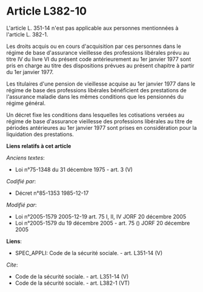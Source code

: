 # Article L382-10

L'article L. 351-14 n'est pas applicable aux personnes mentionnées à l'article L. 382-1. 

Les droits acquis ou en cours d'acquisition par ces personnes dans le régime de base d'assurance vieillesse des professions
libérales prévu au titre IV du livre VI du présent code antérieurement au 1er janvier 1977 sont pris en charge au titre des
dispositions prévues au présent chapitre à partir du 1er janvier 1977. 

Les titulaires d'une pension de vieillesse acquise au 1er janvier 1977 dans le régime de base des professions libérales
bénéficient des prestations de l'assurance maladie dans les mêmes conditions que les pensionnés du régime général. 

Un décret fixe les conditions dans lesquelles les cotisations versées au régime de base d'assurance vieillesse des
professions libérales au titre de périodes antérieures au 1er janvier 1977 sont prises en considération pour la liquidation
des prestations.

**Liens relatifs à cet article**

_Anciens textes_:

  - Loi n°75-1348 du 31 décembre 1975 - art. 3 (V)

_Codifié par_:

  - Décret n°85-1353 1985-12-17

_Modifié par_:

  - Loi n°2005-1579 2005-12-19 art. 75 I, II, IV JORF 20 décembre 2005
  - Loi n°2005-1579 du 19 décembre 2005 - art. 75 () JORF 20 décembre 2005

**Liens**:

  - SPEC_APPLI: Code de la sécurité sociale. - art. L351-14 (V)

_Cite_:

  - Code de la sécurité sociale. - art. L351-14 (V)
  - Code de la sécurité sociale. - art. L382-1 (VT)
